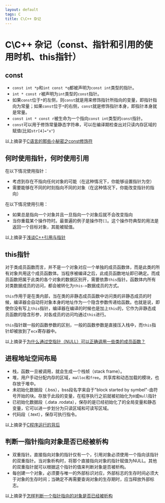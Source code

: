 ```yaml
---
layout: default
tags: C
title: C\C++ 杂记
---
```


# C\C++ 杂记（const、指针和引用的使用时机、this指针） #

<div></div>

## const ##

* `const int *p`和`int const *q`都被声明为`const int`类型的指针。
* `int * const r`被声明为`int`类型的`const`指针。
* 如果`const`位于`*`的左侧，则`const`就是用来修饰指针所指向的变量，即指针指向为常量；如果`const`位于`*`的右侧，`const`就是修饰指针本身，即指针本身就是常量。
* `const int * const r`被生命为一个指向`const int`类型的`const`指针。
* `const`可以用于修饰常量静态字符串，可以在编译期检查出对只读内存区域的赋值(比如`str[4]="x"`)

以上摘录于[C语言的那些小秘密之const修饰符](http://blog.csdn.net/bigloomy/article/details/6595197)

## 何时使用指针，何时使用引用 ##

在以下情况使用指针：

* 考虑到存在不指向任何对象的可能（在这种情况下，你能够设置指针为空）
* 需要能够在不同的时刻指向不同的对象（在这种情况下，你能改变指针的指向）

在以下情况使用引用：

* 如果总是指向一个对象并且一旦指向一个对象后就不会改变指向
* 当你重载某个操作符时。最普遍的例子是操作符`[]`。这个操作符典型的用法是返回一个目标对象，其能被赋值。

以上摘录于[浅谈C++引用与指针](http://news.e800.com.cn/articles/2011/0804/492738.shtml)

## this指针 ##

对于类成员函数而言，并不是一个对象对应一个单独的成员函数体，而是此类的所有对象共用这个成员函数体。当程序被编译之后，此成员函数地址即已确定。而成员函数把属于此类的各个对象的数据区别开，需要依靠`this`指针。函数体内所有对类数据成员的访问，都会被转化为`this->`数据成员的方式。

`this`作用于是在类内部，当在类的非静态成员函数中访问类的非静态成员的时候，编译器会自动将对象本身的地址作为一个隐含参数传递给函数。也就是说，即使你没有写上`this`指针，编译器在编译的时候也是加上`this`的，它作为非静态成员函数的隐含形参，对各成员的访问均通过`this`进行。

`this`指针跟一般的函数参数的区别，一般的函数参数是直接压入栈中，而`this`指针却被放到了`ecx`寄存器中。

以上摘录于[为什么通过空指针（NULL）可以正确调用一些类的成员函数？](http://blog.csdn.net/g5dsk/article/details/7017387)

## 进程地址空间布局 ##

* 栈，函数一旦被调用，就会生成一个栈帧（stack frame）。
* 堆，用户手动分配内存的区域，`malloc`和`free`。共享库和动态加载的模块，也存放于堆中。
* 未初始化数据段（.bss），bss段名字来自于"block started by symbel"-由符号开始的块。存放于此段的变量，在程序执行之前就被初始化为`0`或`Null`指针
* 已初始化数据段（.data .rodata），保存的是已经初始化了的全局变量和静态变量，它可以进一步划分为只读区域和可读写区域。
* 代码段（.text），保存可执行指令。

以上摘录于[C程序运行的背后](http://www.codeceo.com/article/c-program-run.html)

## 判断一指针指向对象是否已经被析构 ##

* 双重指针。直接指向对象的指针仅有一个，引用对象必须使用一个指向该指针的双重指针。当对象析构时，将那个直接指向对象的指针赋值为NULL。其他的双重指针就可以根据这个指针的值来判断对象是否被析构。
* 每创建一个对象，必须要与唯一的外部标识对应，外部标志的生存时间必须大于对象的生存时间；当确定不再需要查询对象的生存期时，应当释放外部标志。

以上摘录于[怎样判断一个指针指向的对象是否已经被析构](http://blog.donews.com/tabris17/archive/2005/03/27/315005.aspx)
